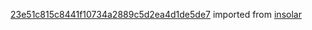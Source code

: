 [23e51c815c8441f10734a2889c5d2ea4d1de5de7](https://github.com/insolar/insolar/commit/23e51c815c8441f10734a2889c5d2ea4d1de5de7) imported from [insolar](https://github.com/insolar/insolar)
